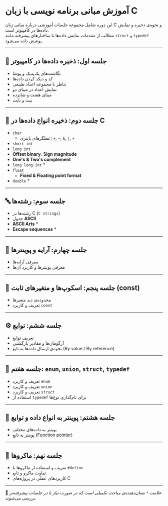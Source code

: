 # آموزش مبانی برنامه نویسی با زبان C

این دوره شامل مجموعه جلسات آموزشی درباره مبانی زبان C و نحوه‌ی ذخیره و نمایش داده‌ها در کامپیوتر است.  
مطالب از مقدمات نمایش داده‌ها تا ساختارهای پیشرفته مانند `struct` و `typedef` پوشش داده می‌شود.

---

## 🧩 جلسه اول: ذخیره داده‌ها در کامپیوتر

- نگاشت‌های یک‌به‌یک و پوشا  
- کد و دیکد کردن داده‌ها  
- تناظر با مجموعه اعداد طبیعی  
- نمایش اعداد در مبنای دو  
- مبنای هشت و شانزده  
- بیت و بایت  

---

## 💾 جلسه دوم: ذخیره انواع داده‌ها در C

- `char`  
  - عملگرهای باینری: `+`, `~`, `&`, `|`, `×`  
- `short int`  
- `long int`  
- **Offset binary**، **Sign magnitude**  
- **One's & Two's complement**  
- `long long int` *  
- `float`  
  - **Fixed & Floating point format**  
- `double` *

---

## 🔤 جلسه سوم: رشته‌ها

- رشته‌ها در C (`C strings`)  
- جدول **ASCII**  
- **ASCII Arts** *  
- **Escape sequences** *

---

## 🧮 جلسه چهارم: آرایه و پوینترها

- معرفی آرایه‌ها  
- معرفی پوینترها و کاربرد آن‌ها  

---

## 🧱 جلسه پنجم: اسکوپ‌ها و متغیرهای ثابت (const)

- محدوده‌ی دید متغیرها  
- تعریف و کاربرد `const`  

---

## ⚙️ جلسه ششم: توابع

- تعریف توابع  
- آرگومان‌ها و مقادیر بازگشتی  
- نحوه‌ی ارسال داده‌ها به تابع (By value / By reference)  

---

## 🧩 جلسه هفتم: `enum`, `union`, `struct`, `typedef`

- تعریف و کاربرد `enum`  
- تعریف و کاربرد `union`  
- تعریف و کاربرد `struct`  
- استفاده از `typedef` برای نام‌گذاری نوع‌ها  

---

## 🧭 جلسه هشتم: پوینتر به انواع داده و توابع

- پوینتر به داده‌های مختلف  
- پوینتر به تابع (Function pointer)  

---

## 🧰 جلسه نهم: ماکروها

- تعریف و استفاده از ماکروها با `#define`  
- تفاوت ماکرو و تابع  
- کاربردهای عملی در پروژه‌های C  

---

📘 *علامت `*` نشان‌دهنده‌ی مباحث تکمیلی است که در صورت نیاز یا در جلسات پیشرفته‌تر بررسی می‌شوند.*
